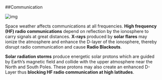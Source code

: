 ##Communication

![img](https://lh5.googleusercontent.com/9Bpd71SV55h8e-YNZRscRQL5MUCljqJp15DH9jyQNkI1BRDFGdzJZeSUUrOzrnNnwvuQ_VXdns2x8mXvhto2sGzPsPagfriNmgT93Uj838EqjCOyKQ8Jl7TgKDNq1ZWX8sL1SuYs)

Space weather affects communications at all frequencies. **High frequency (HF) radio communications** depend on reflection by the ionosphere to carry signals at great distances. **X-rays** produced by **solar flares** may ionize the atmosphere and enhance the D-layer of the ionosphere, thereby disrupt radio communication and cause **Radio Blackouts**.

**Solar** **radiation storms** produce energetic solar protons which are guided by Earth’s magnetic field and collide with the upper atmosphere near the North and South Poles. These protons may also create an enhanced D-Layer thus **blocking HF radio communication at high latitudes**. 
